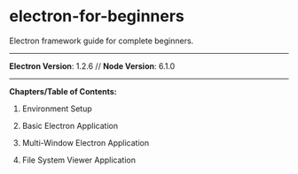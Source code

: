# electron-for-beginners
Electron framework guide for complete beginners.
___
**Electron Version**: 1.2.6 // **Node Version**: 6.1.0
___
**Chapters/Table of Contents:**

1. Environment Setup

2. Basic Electron Application

3. Multi-Window Electron Application

4. File System Viewer Application

